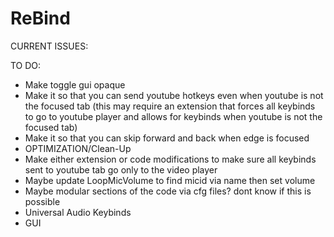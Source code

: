 # ReBind

CURRENT ISSUES:

TO DO:
- Make toggle gui opaque
- Make it so that you can send youtube hotkeys even when youtube is not the focused tab (this may require an extension that forces all keybinds to go to youtube player and allows for keybinds when youtube is not the focused tab)
- Make it so that you can skip forward and back when edge is focused
- OPTIMIZATION/Clean-Up
- Make either extension or code modifications to make sure all keybinds sent to youtube tab go only to the video player
- Maybe update LoopMicVolume to find micid via name then set volume
- Maybe modular sections of the code via cfg files? dont know if this is possible
- Universal Audio Keybinds
- GUI

